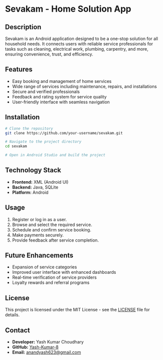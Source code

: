 # Sevakam - Home Solution App

## Description
Sevakam is an Android application designed to be a one-stop solution for all household needs. It connects users with reliable service professionals for tasks such as cleaning, electrical work, plumbing, carpentry, and more, ensuring convenience, trust, and efficiency.

## Features
- Easy booking and management of home services
- Wide range of services including maintenance, repairs, and installations
- Secure and verified professionals
- Feedback and rating system for service quality
- User-friendly interface with seamless navigation

## Installation
```bash
# Clone the repository
git clone https://github.com/your-username/sevakam.git

# Navigate to the project directory
cd sevakam

# Open in Android Studio and build the project
```

## Technology Stack
- **Frontend:** XML (Android UI)
- **Backend:** Java, SQLite
- **Platform:** Android

## Usage
1. Register or log in as a user.
2. Browse and select the required service.
3. Schedule and confirm service booking.
4. Make payments securely.
5. Provide feedback after service completion.

## Future Enhancements
- Expansion of service categories
- Improved user interface with enhanced dashboards
- Real-time verification of service providers
- Loyalty rewards and referral programs

## License
This project is licensed under the MIT License - see the [LICENSE](LICENSE) file for details.

## Contact
- **Developer:** Yash Kumar Choudhary
- **GitHub:** [Yash-Kumar-8](https://github.com/Yash-Kumar-8)
- **Email:** anandyash623@gmail.com


